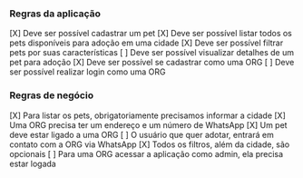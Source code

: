 ### Regras da aplicação

[X] Deve ser possível cadastrar um pet
[X] Deve ser possível listar todos os pets disponíveis para adoção em uma cidade
[X] Deve ser possível filtrar pets por suas características
[ ] Deve ser possível visualizar detalhes de um pet para adoção
[X] Deve ser possível se cadastrar como uma ORG
[ ] Deve ser possível realizar login como uma ORG

### Regras de negócio

[X] Para listar os pets, obrigatoriamente precisamos informar a cidade
[X] Uma ORG precisa ter um endereço e um número de WhatsApp
[X] Um pet deve estar ligado a uma ORG
[ ] O usuário que quer adotar, entrará em contato com a ORG via WhatsApp
[X] Todos os filtros, além da cidade, são opcionais
[ ] Para uma ORG acessar a aplicação como admin, ela precisa estar logada